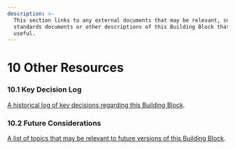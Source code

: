 ```yaml
---
description: >-
  This section links to any external documents that may be relevant, such as
  standards documents or other descriptions of this Building Block that may be
  useful.
---
```


# 10 Other Resources

### 10.1 Key Decision Log <a href="#10.2-key-decision-log" id="10.2-key-decision-log"></a>

[A historical log of key decisions regarding this Building Block](https://govstack-global.atlassian.net/wiki/spaces/GH/pages/183435345/Key+Decision+Log+Payments). ​

### 10.2 Future Considerations <a href="#10.3-future-considerations" id="10.3-future-considerations"></a>

[A list of topics that may be relevant to future versions of this Building Block](https://govstack-global.atlassian.net/wiki/spaces/GH/pages/183402524/Future+Considerations+Payments).&#x20;

